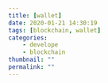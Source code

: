 ```yaml
---
title: [wallet]
date: 2020-01-21 14:30:19
tags: [blockchain, wallet]
categories: 
    - develope
    - blockchain
thumbnail: ""
permalink: ""
---
```

